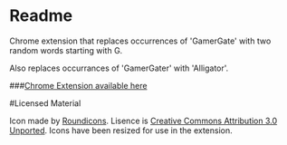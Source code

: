 # Readme

Chrome extension that replaces occurrences of 'GamerGate' with two random words starting with G.

Also replaces occurrances of 'GamerGater' with 'Alligator'.

###[Chrome Extension available here](https://chrome.google.com/webstore/detail/efeahgomdginngpicicpkkbmgmcjembl)

#Licensed Material

Icon made by [Roundicons](http://www.smashingmagazine.com/2014/11/13/free-hand-drawn-doodle-icon-set-100-icons-png-psd-svg/). Lisence is [Creative Commons Attribution 3.0 Unported](http://creativecommons.org/licenses/by/3.0/). Icons have been resized for use in the extension.